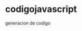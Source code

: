 codigojavascript
================

 generacion de codigo 
<!DOCTYPE html>
<html language="es">

<head>
<title>El Genero Musical </title>
</head>

<body onload="Generar()">
<div id="web">
</body>
</html>

<script type="text/javascript">
function Generar() 
{
var cont="";
cont="<form>";
cont+="<div>Buscar:>input type='text'  name='Busqueda'  onchange='ValidarBusqueda(form.Busqueda.value)";
cont+="  </div><br>"
cont+="</form>"

cont+="<center>"
cont+="<label>Nombre de Usuario/Correo Electrónico:</label>"
cont+="<input type='text' name='user' ><br>"
cont+="<label>Contraseña:</label>"
cont+="<input type='Password' name='pass'></br>
cont+="<input type='Button' name='BotonEntrar' value='Entrar' onclick='valida(pass.value)'>"
cont+="</center>"

cont+="<header>"
cont+="<hgroup><h1>Lo Mejor Del Genero Musical</h1>"
cont+="</hgroup>"
cont+"</header>"

cont+="<nav>"
cont+="<ul>"
cont+="<li>Lo mas reciente</li>"
cont+="<li>Nuevas Musicas</li>"
cont+="<li>Artistas</li>"
cont+="<li>Letras de canciones</li>"
cont+="<ul>"
cont+="</nav>"

cont+="<div id='main'>"
cont+="<div id='Escucha tu musica favorita, ya sea regueton, baladas, bachatas, pop, musica electrónica y mucho mas '>"
cont+="<section>"
cont+="Noticias Nacionales"
cont+="<article>"
cont+="<header> <h3>Noticia 1</h3></header>"

cont+="<div>"
cont+="<p>El próximo 17 de octubre Quito acogerá un concierto en el que se presentarán dos populares grupos latinoamericanos, los mexicanos Molotov y los uruguayos Cuarteto De Nos. Molotov es una de las formaciones más rebeldes del rock latino con una popularidad que ha traspasado las fronteras de América y un estilo que fusiona distintos géneros.</p>"
cont+="</div>"

cont+="<footer> </footer>"
cont+="</article>"
cont+="<hr/>"
cont+="<article>"
cont+="<header> <h3>Noticia 2</h3></header>"

cont+="<div>"
cont+="<p>Este sábado 5 de octubre se llevará a cabo en los bajos del Palacio Municipal una actución de los veteranos músicos Pacheco & Napolitano, que contarán con el apoyo de Bilo Albán y Jairo Vargas, de Batukka, Lalo Wong y otros músicos que pasarán por el escenario. </p>"
cont+="</div>"

cont+="<footer> </footer>"
cont+="</article>"
cont+="</section>"

cont+="<section>"
cont+="Noticias nternacionales"
cont+="</section>"
cont+="<article>"
cont+="<header> <h3>Noticia 3</h3></header>"

cont+="<div>"
cont+="<p> Los reguetoneros Wisin y Yandel  se separan y lo hacen con un concierto en la capital. La presentación será el sábado, a las 21:00, en el coliseo General Rumiñahui.

El dúo puertorriqueño es la atracción principal de la noche de fiesta denominada Urban Fest Platinum 6 2013. Nueve exponentes del reguetón ecuatoriano forman parte de la cartelera que abrirá el concierto principal. </p>
</div>"

cont+="<footer> </footer>"
cont+="</article>"
cont+="<hr/>"
cont+="<article>"
cont+="<header> <h3>Noticia 4</h3></header>"
cont+="<div>"
cont+="<p>La performance de Miley Cyrus en los Video Music Awards 2013 dio mucho que hablar. Pero hay voces más autorizadas que otras. Para eso, por ejemplo, está Cyndi Lauper, que conoce a la ex Hannah Montana y tiene bastante experiencia en el rubro.</p>"
cont+="</div>"

cont+="<footer> </footer>"
cont+="</article>"

cont+="</div>"

cont+="<audio controls >"
cont+="<source src="C:/Users/User/Documents/Carpeta de Andrés/mp3/Daddy Yankee Ft. Wisin Y Yandel - Limbo (Official Remix) (Www.FlowActivo.Com).mp3"  type="audio/mp3" >"
cont+="</audio>"


cont+="<h2>Video musical</h2>"
cont+"<div style='text-align: center'>"
cont+="<video src='C:/Users/User/Documents/Carpeta de Andrés/Video/Wisin & Yandel- Algo Me Gusta De Ti ft Chris Brown ft T Pain.mp4'  controls=''  poster='C:/Users/User/Documents/Carpeta de Andrés/Video/Poster.png'width='900px'  height='480px'  type='video/mp4'  >" 
cont+="</video>"
cont+="</div>"

cont+="</div>"
cont+="<footer>"
cont+="<span>Facebook  Twitter  Gmail</span>"
cont+="</footer>"

document.getElementById("web").innerHTML=cont;
}

function ValidarBusqueda(valor)
{
if(/^[a-z-A-Z\D]+$/. test(valor))
{
alert(valor+" este dato si existe")
return(true)
}
else
{
alert(valor+" este dato no existe")
return(false)
}
}

function valida(user){
if(/([a-z+A-Z+0-9]{8})/.test(user)){
alert('Ingresando');
}else{
alert('Error');
}
}

function valida(pass){
if(/([a-z+A-Z+0-9]{8})/.test(pass)){
alert('Ingresando');
}else{
alert('Error');
}
}
</script>
